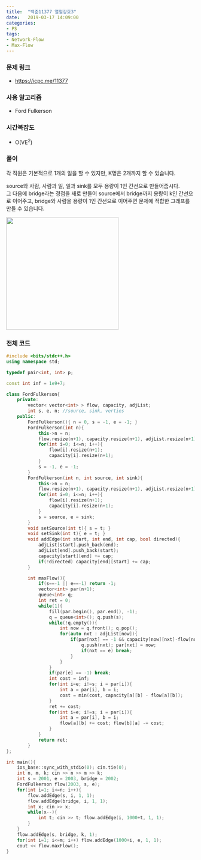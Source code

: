 ```yaml
---
title:  "백준11377 열혈강호3"
date:   2019-03-17 14:09:00
categories:
- PS
tags:
- Network-Flow
- Max-Flow
---
```


### 문제 링크
* https://icpc.me/11377

### 사용 알고리즘
* Ford Fulkerson

### 시간복잡도
* O(VE<sup>2</sup>)

### 풀이
각 직원은 기본적으로 1개의 일을 할 수 있지만, K명은 2개까지 할 수 있습니다.

source와 사람, 사람과 일, 일과 sink를 모두 용량이 1인 간선으로 만들어줍시다.<br>
그 다음에 bridge라는 정점을 새로 만들어 source에서 bridge까지 용량이 k인 간선으로 이어주고, bridge와 사람을 용량이 1인 간선으로 이어주면 문제에 적합한 그래프를 만들 수 있습니다.

<img src = "https://i.imgur.com/UmMuLlV.png" width = "300px">

### 전체 코드
```cpp
#include <bits/stdc++.h>
using namespace std;

typedef pair<int, int> p;

const int inf = 1e9+7;

class FordFulkerson{
	private:
		vector< vector<int> > flow, capacity, adjList;
		int s, e, n; //source, sink, verties
	public:
		FordFulkerson(){ n = 0, s = -1, e = -1; }
		FordFulkerson(int n){
			this->n = n;
			flow.resize(n+1), capacity.resize(n+1), adjList.resize(n+1);
			for(int i=0; i<=n; i++){
				flow[i].resize(n+1);
				capacity[i].resize(n+1);
			}
			s = -1, e = -1;
		}
		FordFulkerson(int n, int source, int sink){
			this->n = n;
			flow.resize(n+1), capacity.resize(n+1), adjList.resize(n+1);
			for(int i=0; i<=n; i++){
				flow[i].resize(n+1);
				capacity[i].resize(n+1);
			}
			s = source, e = sink;
		}
		void setSource(int t){ s = t; }
		void setSink(int t){ e = t; }
		void addEdge(int start, int end, int cap, bool directed){
			adjList[start].push_back(end);
			adjList[end].push_back(start);
			capacity[start][end] += cap;
			if(!directed) capacity[end][start] += cap;
		}

		int maxFlow(){
			if(s==-1 || e==-1) return -1;
			vector<int> par(n+1);
			queue<int> q;
			int ret = 0;
			while(1){
				fill(par.begin(), par.end(), -1);
				q = queue<int>(); q.push(s);
				while(!q.empty()){
					int now = q.front(); q.pop();
					for(auto nxt : adjList[now]){
						if(par[nxt] == -1 && capacity[now][nxt]-flow[now][nxt] > 0){
							q.push(nxt); par[nxt] = now;
							if(nxt == e) break;
						}
					}
				}
				if(par[e] == -1) break;
				int cost = inf;
				for(int i=e; i!=s; i = par[i]){
					int a = par[i], b = i;
					cost = min(cost, capacity[a][b] - flow[a][b]);
				}
				ret += cost;
				for(int i=e; i!=s; i = par[i]){
					int a = par[i], b = i;
					flow[a][b] += cost; flow[b][a] -= cost;
				}
			}
			return ret;
		}
};

int main(){
	ios_base::sync_with_stdio(0); cin.tie(0);
	int n, m, k; cin >> n >> m >> k;
	int s = 2001, e = 2003, bridge = 2002;
	FordFulkerson flow(2003, s, e);
	for(int i=1; i<=n; i++){
		flow.addEdge(s, i, 1, 1);
		flow.addEdge(bridge, i, 1, 1);
		int x; cin >> x;
		while(x--){
			int t; cin >> t; flow.addEdge(i, 1000+t, 1, 1);
		}
	}
	flow.addEdge(s, bridge, k, 1);
	for(int i=1; i<=m; i++) flow.addEdge(1000+i, e, 1, 1);
	cout << flow.maxFlow();
}
```
